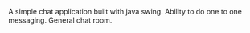 A simple chat application built with java swing. 
Ability to do one to one messaging.
General chat room.
